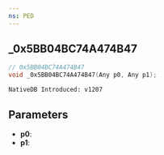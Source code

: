 ```yaml
---
ns: PED
---
```

## _0x5BB04BC74A474B47

```c
// 0x5BB04BC74A474B47
void _0x5BB04BC74A474B47(Any p0, Any p1);
```

```
NativeDB Introduced: v1207
```

## Parameters
* **p0**:
* **p1**:
